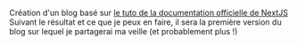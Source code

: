 Création d'un blog basé sur [le tuto de la documentation officielle de NextJS](https://nextjs.org/learn)
Suivant le résultat et ce que je peux en faire, il sera la première version du blog sur lequel je partagerai ma veille (et probablement plus !)
